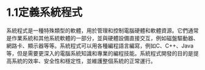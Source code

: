 # 1.1定義系統程式
系統程式是一種特殊類型的軟體，用於管理和控制電腦硬體和軟體資源。它們通常是作業系統和其他系統軟體的一部分，並與硬體設備直接交互，例如磁盤驅動器、網路卡、顯示器等等。系統程式可以用各種編程語言編寫，例如C、C++、Java等，但是需要更深入的電腦系統知識和專業的編程技能。系統程式開發的目的是提高系統的效率、安全性和穩定性，並維護整個系統的正常運行。

